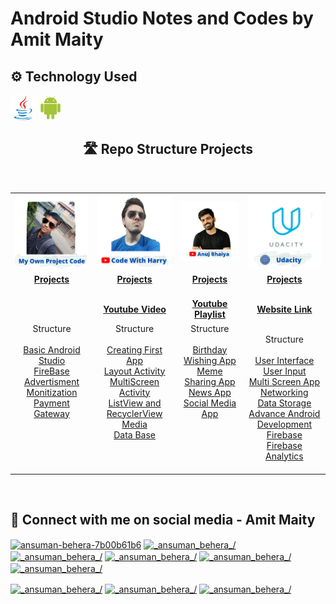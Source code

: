 # Android Studio Notes and Codes by Amit Maity



## ⚙️ Technology Used
<img src="https://github.com/devicons/devicon/blob/master/icons/java/java-original.svg" alt="Android" width="40" height="40"/> <img src="https://github.com/devicons/devicon/blob/master/icons/android/android-plain.svg" alt="Android" width="40" height="40"/>
  
  
<h2 align="center">🛣 Repo Structure Projects </h2>
<br>



|||||
|:---------------------------------:|:---------------------------------:|:--------------------------------:|:--------------------------------: |
| <a href="https://github.com/maityamit/Android-Development-Codes-and-Notes/tree/master/01%20-%20My%20Application%20Projects"><img src="05%20-%20Extras%20Things/own.png" alt="drawing" width="400"/> </a>|<a href="https://github.com/maityamit/Android-Development-Codes-and-Notes/tree/master/02%20-%20Code%20With%20Harry%20Projects"> <img src="05%20-%20Extras%20Things/harry.png" alt="drawing" width="400"/> </a>|<a href="https://github.com/maityamit/Android-Development-Codes-and-Notes/tree/master/03%20-%20Anuj%20Bhaiya%20Projects"> <img src="05%20-%20Extras%20Things/anuj.png" alt="drawing" width="400"/></a> | <a href="https://github.com/maityamit/Android-Development-Codes-and-Notes/tree/master/04%20-%20Udacity%20Projects"> <img src="05%20-%20Extras%20Things/udacity.png" alt="drawing" width="400"/> </a>| 
| <a href="https://github.com/maityamit/Android-Development-Codes-and-Notes/tree/master/01%20-%20My%20Application%20Projects"><b>Projects</b></a> | <a href="https://github.com/maityamit/Android-Development-Codes-and-Notes/tree/master/02%20-%20Code%20With%20Harry%20Projects"><b>Projects</b></a> | <a href="https://github.com/maityamit/Android-Development-Codes-and-Notes/tree/master/03%20-%20Anuj%20Bhaiya%20Projects"><b>Projects</b></a> | <a href="https://github.com/maityamit/Android-Development-Codes-and-Notes/tree/master/04%20-%20Udacity%20Projects"><b>Projects</b></a> | 
|  | <br><a href="https://youtu.be/mXjZQX3UzOs"><b>Youtube Video</b></a> |<br> <a href="https://youtube.com/playlist?list=PLUcsbZa0qzu3Mri2tL1FzZy-5SX75UJfb"><b>Youtube Playlist</b></a> |<br> <a href="https://www.udacity.com/"><b>Website Link</b></a> |
| Structure<br><br> <a href="" >Basic Android Studio </a> <br> <a href="">FireBase</a><br> <a href="">Advertisment Monitization</a><br> <a href="">Payment Gateway</a><br><br><br> <br> <br> <br> | Structure<br><br> <a href="" >Creating First App</a> <br> <a href="">Layout Activity</a><br> <a href="">MultiScreen Activity</a><br> <a href="">ListView and RecyclerView</a><br> <a href="">Media</a><br> <a href="">Data Base</a><br> <br> <br> <br>  | Structure<br><br> <a href="" >Birthday Wishing App</a> <br> <a href="">Meme Sharing App</a><br> <a href="">News App</a><br> <a href="">Social Media App</a><br><br><br> <br> <br> <br>  | Structure<br><br> <a href="" >User Interface</a> <br> <a href="">User Input</a><br> <a href="">Multi Screen App</a><br> <a href="">Networking</a><br><a href="">Data Storage</a><br> <a href="">Advance Android Development</a><br><a href="" >Firebase</a> <br> <a href="">Firebase Analytics</a><br> 


  
  <br>


## 📲 Connect with me on social media - Amit Maity


  <a href="https://linkedin.com/in/maityamit" target="blank"><img align="center" src="https://raw.githubusercontent.com/rahuldkjain/github-profile-readme-generator/master/src/images/icons/Social/linked-in-alt.svg" alt="ansuman-behera-7b00b61b6" height="30" width="40" /></a>
  <a href="https://github.com/maityamit" target="blank"><img align="center" src="https://raw.githubusercontent.com/rahuldkjain/github-profile-readme-generator/master/src/images/icons/Social/github.svg" alt="_ansuman_behera_/" height="30" width="40" /></a>
<a href="https://stackoverflow.com/users/13825516/amit-maity" target="blank"><img align="center" src="https://raw.githubusercontent.com/rahuldkjain/github-profile-readme-generator/master/src/images/icons/Social/stack-overflow.svg" alt="_ansuman_behera_/" height="30" width="40" /></a>
 <a href="https://instagram.com/amit_maity_2003" target="blank"><img align="center" src="https://raw.githubusercontent.com/rahuldkjain/github-profile-readme-generator/master/src/images/icons/Social/instagram.svg" alt="_ansuman_behera_/" height="30" width="40" /></a>
  <a href="https://twitter.com/AmitMai40525308" target="blank"><img align="center" src="https://raw.githubusercontent.com/rahuldkjain/github-profile-readme-generator/master/src/images/icons/Social/twitter.svg" alt="_ansuman_behera_/" height="30" width="40" /></a>
    <a href="https://www.facebook.com/maity.amit.2003" target="blank"><img align="center" src="https://raw.githubusercontent.com/rahuldkjain/github-profile-readme-generator/master/src/images/icons/Social/facebook.svg" alt="_ansuman_behera_/" height="30" width="40" /></a>
   
   
   <a href="https://leetcode.com/maityamit/" target="blank"><img align="center" src="https://raw.githubusercontent.com/rahuldkjain/github-profile-readme-generator/master/src/images/icons/Social/leet-code.svg" alt="_ansuman_behera_/" height="30" width="40" /></a>
   <a href="https://www.hackerrank.com/maity_amit_coll1" target="blank"><img align="center" src="https://raw.githubusercontent.com/rahuldkjain/github-profile-readme-generator/master/src/images/icons/Social/hackerrank.svg" alt="_ansuman_behera_/" height="30" width="40" /></a>
   <a href="https://auth.geeksforgeeks.org/user/maityamitcollege" target="blank"><img align="center" src="https://raw.githubusercontent.com/rahuldkjain/github-profile-readme-generator/master/src/images/icons/Social/geeks-for-geeks.svg" alt="_ansuman_behera_/" height="30" width="40" /></a>
